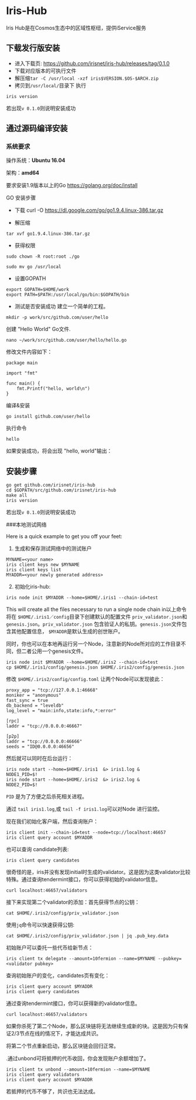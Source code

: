 # Iris-Hub
Iris Hub是在Cosmos生态中的区域性枢纽，提供iService服务

## 下载发行版安装
 * 进入下载页: https://github.com/irisnet/iris-hub/releases/tag/0.1.0
 * 下载对应版本的可执行文件
 * 解压缩`tar -C /usr/local -xzf iris$VERSION.$OS-$ARCH.zip`
 * 拷贝到`/usr/local/`目录下
执行
 ```
iris version
 ```

若出现`v 0.1.0`则说明安装成功



## 通过源码编译安装

### 系统要求
操作系统：**Ubuntu 16.04** 

架构：**amd64**

要求安装1.9版本以上的Go https://golang.org/doc/install

GO 安装步骤

* 下载
curl -O https://dl.google.com/go/go1.9.4.linux-386.tar.gz

* 解压缩 
```
tar xvf go1.9.4.linux-386.tar.gz
```

* 获得权限
```
sudo chown -R root:root ./go

sudo mv go /usr/local
```

* 设置GOPATH
```
export GOPATH=$HOME/work
export PATH=$PATH:/usr/local/go/bin:$GOPATH/bin
```

* 测试是否安装成功
建立一个简单的工程。

```
mkdir -p work/src/github.com/user/hello
```

创建 "Hello World" Go文件.


```
nano ~/work/src/github.com/user/hello/hello.go
```
修改文件内容如下：

```
package main

import "fmt"

func main() {
    fmt.Printf("hello, world\n")
}
```
编译&安装
```
go install github.com/user/hello
```
执行命令
```
hello
```
如果安装成功，将会出现 "hello, world"输出：



## 安装步骤
```
go get github.com/irisnet/iris-hub
cd $GOPATH/src/github.com/irisnet/iris-hub
make all
iris version
```

若出现`v 0.1.0`则说明安装成功

###本地测试网络

Here is a quick example to get you off your feet: 

1. 生成和保存测试网络中的测试账户

```
MYNAME=<your name>
iris client keys new $MYNAME
iris client keys list
MYADDR=<your newly generated address>
```
2. 初始化iris-hub:

```
iris node init $MYADDR --home=$HOME/.iris1 --chain-id=test 
```

This will create all the files necessary to run a single node chain in以上命令将在 `$HOME/.iris1／config`目录下创建默认的配置文件 `priv_validator.json`和`genesis.json`。`priv_validator.json` 包含验证人的私钥。`genesis.json`文件包含其他配置信息， `$MYADDR`是默认生成的创世账户。

同时，你也可以在本地再运行另一个Node，注意新的Node所对应的工作目录不同，但二者公用一个genesis文件。


```
iris node init $MYADDR --home=$HOME/.iris2 --chain-id=test
cp $HOME/.iris1/config/genesis.json $HOME/.iris2/config/genesis.json
```

修改 `$HOME/.iris2/config/config.toml` 让两个Node可以发现彼此：

```
proxy_app = "tcp://127.0.0.1:46668"
moniker = "anonymous"
fast_sync = true
db_backend = "leveldb"
log_level = "main:info,state:info,*:error"

[rpc]
laddr = "tcp://0.0.0.0:46667"

[p2p]
laddr = "tcp://0.0.0.0:46666"
seeds = "ID@0.0.0.0:46656"
```

然后就可以同时在后台运行：

```
iris node start --home=$HOME/.iris1  &> iris1.log &
NODE1_PID=$!
iris node start --home=$HOME/.iris2  &> iris2.log &
NODE2_PID=$!
```

`PID` 是为了方便之后杀死相关进程。

通过 `tail iris1.log`,或 `tail -f iris1.log`可以对Node 进行监控。

现在我们初始化客户端，然后查询账户：

```
iris client init --chain-id=test --node=tcp://localhost:46657
iris client query account $MYADDR
```

也可以查询 candidate列表:

```
iris client query candidates
```

很奇怪的是，iris并没有发现initial时生成的validator。这是因为这类validator比较特殊。通过查询tendermint接口，你可以获得初始的validator信息。

```
curl localhost:46657/validators
```

接下来实现第二个validator的添加：首先获得节点的公钥：

```
cat $HOME/.iris2/config/priv_validator.json 
```

使用`jq`命令可以快速获得公钥:

```
cat $HOME/.iris2/config/priv_validator.json | jq .pub_key.data
```

初始账户可以委托一些代币给新节点：

```
iris client tx delegate --amount=10fermion --name=$MYNAME --pubkey=<validator pubkey>
```

查询初始账户的变化，candidates页有变化：

```
iris client query account $MYADDR
iris client query candidates
```

通过查询tendermint接口，你可以获得新的validator信息。


```
curl localhost:46657/validators
```

如果你杀死了第二个Node，那么区块链将无法继续生成新的块。这是因为只有保证2/3节点在线的情况下，才能达成共识。

将第二个节点重新启动，那么区块链会回归正常。

.通过unbond可将抵押的代币收回，你会发现账户余额增加了。

```
iris client tx unbond --amount=10fermion --name=$MYNAME
iris client query validators
iris client query account $MYADDR
```

若抵押的代币不够了，共识也无法达成。
